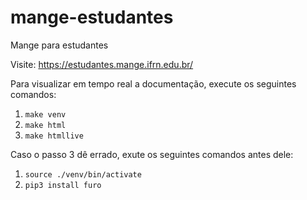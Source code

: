 # mange-estudantes
Mange para estudantes

Visite: <https://estudantes.mange.ifrn.edu.br/>

Para visualizar em tempo real a documentação, execute os seguintes comandos:

1. `make venv`
2. `make html`
3. `make htmllive`

Caso o passo 3 dê errado, exute os seguintes comandos antes dele:

1. `source ./venv/bin/activate`
2. `pip3 install furo`